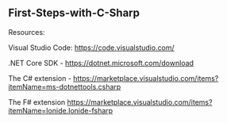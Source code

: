 ## First-Steps-with-C-Sharp

Resources:

Visual Studio Code: https://code.visualstudio.com/

.NET Core SDK - https://dotnet.microsoft.com/download

The C# extension - https://marketplace.visualstudio.com/items?itemName=ms-dotnettools.csharp

The F# extension https://marketplace.visualstudio.com/items?itemName=Ionide.Ionide-fsharp

